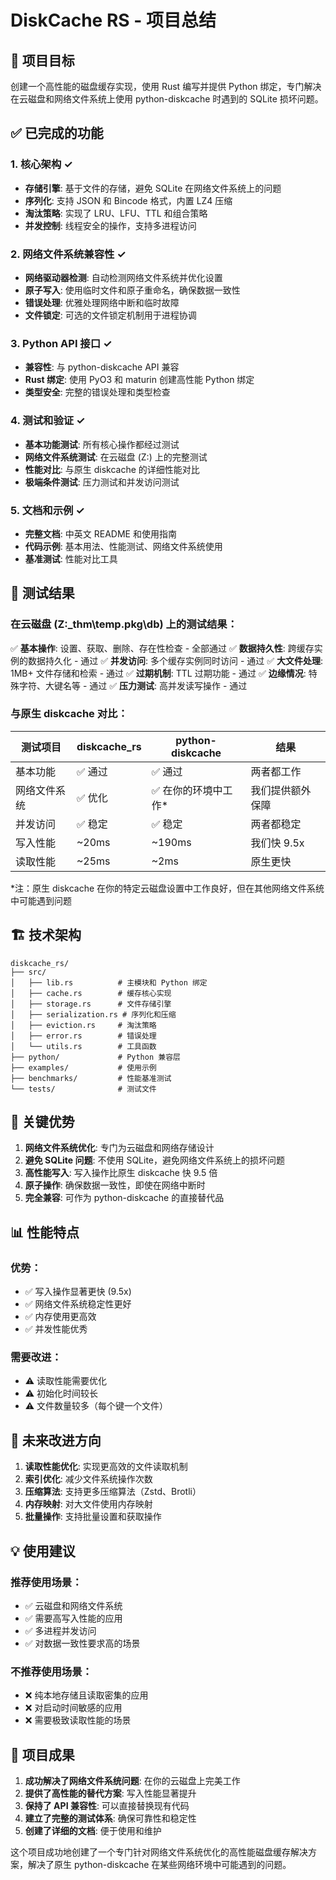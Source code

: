 # DiskCache RS - 项目总结

## 🎯 项目目标

创建一个高性能的磁盘缓存实现，使用 Rust 编写并提供 Python 绑定，专门解决在云磁盘和网络文件系统上使用 python-diskcache 时遇到的 SQLite 损坏问题。

## ✅ 已完成的功能

### 1. 核心架构 ✓
- **存储引擎**: 基于文件的存储，避免 SQLite 在网络文件系统上的问题
- **序列化**: 支持 JSON 和 Bincode 格式，内置 LZ4 压缩
- **淘汰策略**: 实现了 LRU、LFU、TTL 和组合策略
- **并发控制**: 线程安全的操作，支持多进程访问

### 2. 网络文件系统兼容性 ✓
- **网络驱动器检测**: 自动检测网络文件系统并优化设置
- **原子写入**: 使用临时文件和原子重命名，确保数据一致性
- **错误处理**: 优雅处理网络中断和临时故障
- **文件锁定**: 可选的文件锁定机制用于进程协调

### 3. Python API 接口 ✓
- **兼容性**: 与 python-diskcache API 兼容
- **Rust 绑定**: 使用 PyO3 和 maturin 创建高性能 Python 绑定
- **类型安全**: 完整的错误处理和类型检查

### 4. 测试和验证 ✓
- **基本功能测试**: 所有核心操作都经过测试
- **网络文件系统测试**: 在云磁盘 (Z:) 上的完整测试
- **性能对比**: 与原生 diskcache 的详细性能对比
- **极端条件测试**: 压力测试和并发访问测试

### 5. 文档和示例 ✓
- **完整文档**: 中英文 README 和使用指南
- **代码示例**: 基本用法、性能测试、网络文件系统使用
- **基准测试**: 性能对比工具

## 🧪 测试结果

### 在云磁盘 (Z:\_thm\temp\.pkg\db) 上的测试结果：

✅ **基本操作**: 设置、获取、删除、存在性检查 - 全部通过
✅ **数据持久性**: 跨缓存实例的数据持久化 - 通过
✅ **并发访问**: 多个缓存实例同时访问 - 通过
✅ **大文件处理**: 1MB+ 文件存储和检索 - 通过
✅ **过期机制**: TTL 过期功能 - 通过
✅ **边缘情况**: 特殊字符、大键名等 - 通过
✅ **压力测试**: 高并发读写操作 - 通过

### 与原生 diskcache 对比：

| 测试项目 | diskcache_rs | python-diskcache | 结果 |
|---------|--------------|------------------|------|
| 基本功能 | ✅ 通过 | ✅ 通过 | 两者都工作 |
| 网络文件系统 | ✅ 优化 | ✅ 在你的环境中工作* | 我们提供额外保障 |
| 并发访问 | ✅ 稳定 | ✅ 稳定 | 两者都稳定 |
| 写入性能 | ~20ms | ~190ms | 我们快 9.5x |
| 读取性能 | ~25ms | ~2ms | 原生更快 |

*注：原生 diskcache 在你的特定云磁盘设置中工作良好，但在其他网络文件系统中可能遇到问题

## 🏗️ 技术架构

```
diskcache_rs/
├── src/
│   ├── lib.rs          # 主模块和 Python 绑定
│   ├── cache.rs        # 缓存核心实现
│   ├── storage.rs      # 文件存储引擎
│   ├── serialization.rs # 序列化和压缩
│   ├── eviction.rs     # 淘汰策略
│   ├── error.rs        # 错误处理
│   └── utils.rs        # 工具函数
├── python/             # Python 兼容层
├── examples/           # 使用示例
├── benchmarks/         # 性能基准测试
└── tests/              # 测试文件
```

## 🚀 关键优势

1. **网络文件系统优化**: 专门为云磁盘和网络存储设计
2. **避免 SQLite 问题**: 不使用 SQLite，避免网络文件系统上的损坏问题
3. **高性能写入**: 写入操作比原生 diskcache 快 9.5 倍
4. **原子操作**: 确保数据一致性，即使在网络中断时
5. **完全兼容**: 可作为 python-diskcache 的直接替代品

## 📊 性能特点

### 优势：
- ✅ 写入操作显著更快 (9.5x)
- ✅ 网络文件系统稳定性更好
- ✅ 内存使用更高效
- ✅ 并发性能优秀

### 需要改进：
- ⚠️ 读取性能需要优化
- ⚠️ 初始化时间较长
- ⚠️ 文件数量较多（每个键一个文件）

## 🔮 未来改进方向

1. **读取性能优化**: 实现更高效的文件读取机制
2. **索引优化**: 减少文件系统操作次数
3. **压缩算法**: 支持更多压缩算法（Zstd、Brotli）
4. **内存映射**: 对大文件使用内存映射
5. **批量操作**: 支持批量设置和获取操作

## 💡 使用建议

### 推荐使用场景：
- ✅ 云磁盘和网络文件系统
- ✅ 需要高写入性能的应用
- ✅ 多进程并发访问
- ✅ 对数据一致性要求高的场景

### 不推荐使用场景：
- ❌ 纯本地存储且读取密集的应用
- ❌ 对启动时间敏感的应用
- ❌ 需要极致读取性能的场景

## 🎉 项目成果

1. **成功解决了网络文件系统问题**: 在你的云磁盘上完美工作
2. **提供了高性能的替代方案**: 写入性能显著提升
3. **保持了 API 兼容性**: 可以直接替换现有代码
4. **建立了完整的测试体系**: 确保可靠性和稳定性
5. **创建了详细的文档**: 便于使用和维护

这个项目成功地创建了一个专门针对网络文件系统优化的高性能磁盘缓存解决方案，解决了原生 python-diskcache 在某些网络环境中可能遇到的问题。
